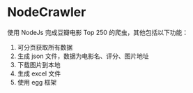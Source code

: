 # NodeCrawler

使用 NodeJs 完成豆瓣电影 Top 250 的爬虫，其他包括以下功能：

1. 可分页获取所有数据
2. 生成 json 文件，数据为电影名、评分、图片地址
3. 下载图片到本地
4. 生成 excel 文件
5. 使用 egg 框架
